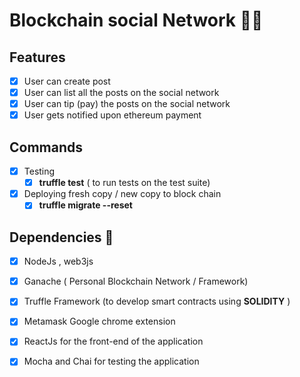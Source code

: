 # Blockchain social Network :astronaut:

## Features
- [x] User can create post
- [x] User can list all the posts on the social network
- [x] User can tip (pay) the posts on the social network
- [x] User gets notified upon ethereum payment

## Commands  
- [x] Testing 
    - [x] **truffle test** ( to run tests on the test suite)
- [x] Deploying fresh copy / new copy to block chain
    - [x] **truffle migrate --reset**

## Dependencies :muscle:
- [x] NodeJs , web3js
- [x] Ganache ( Personal Blockchain Network / Framework)
- [x] Truffle Framework (to develop smart contracts using **SOLIDITY** )
- [x] Metamask Google chrome extension
- [x] ReactJs for the front-end of the application 
- [x] Mocha and Chai for testing the application

